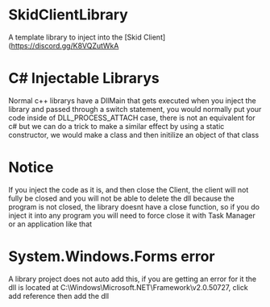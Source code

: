 # SkidClientLibrary
A template library to inject into the [Skid Client](https://discord.gg/K8VQZutWkA

# C# Injectable Librarys
Normal c++ librarys have a DllMain that gets executed when you inject the library and passed through a switch statement, you would normally put your code inside of DLL_PROCESS_ATTACH case, there is not an equivalent for c# but we can do a trick to make a similar effect by using a static constructor, we would make a class and then initilize an object of that class

# Notice
If you inject the code as it is, and then close the Client, the client will not fully be closed and you will not be able to delete the dll because the program is not closed, the library doesnt have a close function, so if you do inject it into any program you will need to force close it with Task Manager or an application like that

# System.Windows.Forms error
A library project does not auto add this, if you are getting an error for it the dll is located at C:\Windows\Microsoft.NET\Framework\v2.0.50727, click add reference then add the dll

